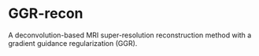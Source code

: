 # GGR-recon
A deconvolution-based MRI super-resolution reconstruction method with a gradient guidance regularization (GGR).
